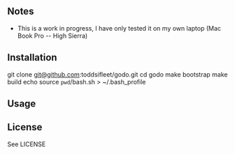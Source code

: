 ## Notes
 * This is a work in progress, I have only tested it on my own laptop (Mac Book Pro -- High Sierra)

## Installation

  git clone git@github.com:toddsifleet/godo.git
  cd godo
  make bootstrap
  make build
  echo source `pwd`/bash.sh > ~/.bash_profile

## Usage

## License
See LICENSE
